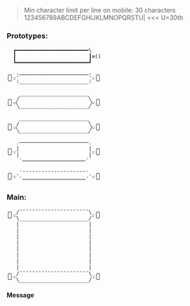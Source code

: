 > Min character limit per line on mobile: 30 characters
123456789ABCDEFGHIJKLMNOPQRSTU| <<< U=30th

### Prototypes:

```
  ┏━━━━━━━━━━━━━━━━━━━━━━━\
  ┃                       ┃≡()
  ┗━━━━━━━━━━━━━━━━━━━━━━━┛

╭╮_:──────────────────────:_╭╮
╰╯¯:______________________:¯╰╯

    ______________________
╭╮_╱                      ╲_╭╮
╰╯¯╲______________________╱¯╰╯

    ______________________
╭╮_/                      ╲_╭╮
╰╯¯╲______________________╱¯╰╯

   .──────────────────────.
╭╮_|                      |_╭╮
╰╯¯|                      |¯╰╯
    `────────────────────´
   
╭╮_.´¯¯¯¯¯¯¯¯¯¯¯¯¯¯¯¯¯¯¯¯`._╭╮
╰╯¯ `────────────────────´ ¯╰╯
```

### Main:

```
╭╮_/¯¯¯¯¯¯¯¯¯¯¯¯¯¯¯¯¯¯¯¯¯¯\_╭╮
╰╯¯\______________________/¯╰╯
   |                      |
   |                      |
   |                      |
   |                      |
   |                      |
   |                      |
   |                      |
   |                      |
╭╮_/¯¯¯¯¯¯¯¯¯¯¯¯¯¯¯¯¯¯¯¯¯¯\_╭╮
╰╯¯\______________________/¯╰╯
```

#### Message

